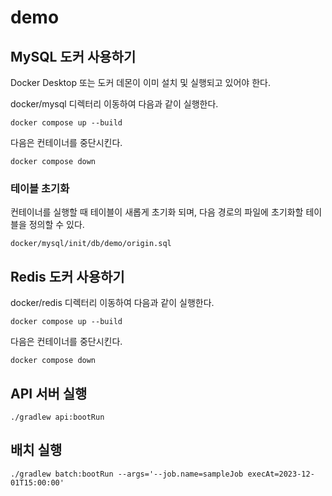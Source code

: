 # demo

## MySQL 도커 사용하기

Docker Desktop 또는 도커 데몬이 이미 설치 및 실행되고 있어야 한다.

docker/mysql 디렉터리 이동하여 다음과 같이 실행한다.

```shell
docker compose up --build
```

다음은 컨테이너를 중단시킨다.

```shell
docker compose down
```

### 테이블 초기화

컨테이너를 실행할 때 테이블이 새롭게 초기화 되며, 다음 경로의 파일에 초기화할 테이블을 정의할 수 있다.

```
docker/mysql/init/db/demo/origin.sql
```

## Redis 도커 사용하기

docker/redis 디렉터리 이동하여 다음과 같이 실행한다.

```shell
docker compose up --build
```

다음은 컨테이너를 중단시킨다.

```shell
docker compose down
```

## API 서버 실행

```shell
./gradlew api:bootRun
```

## 배치 실행

```shell
./gradlew batch:bootRun --args='--job.name=sampleJob execAt=2023-12-01T15:00:00'
```
